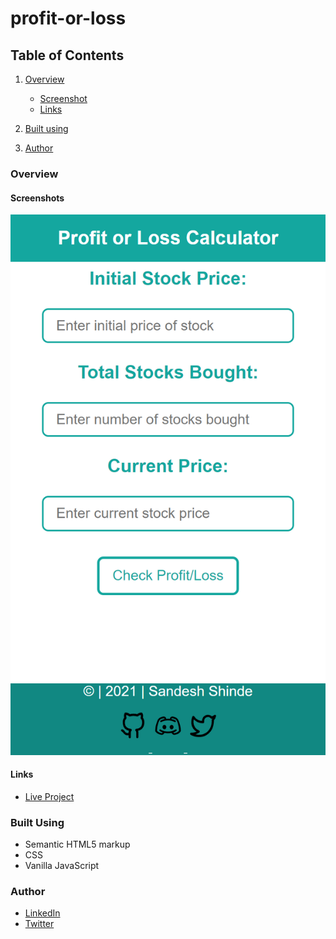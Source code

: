 # profit-or-loss

## Table of Contents

1. [Overview](https://github.com/Sandesh9834/profit-or-loss/new/main?readme=1#overview)
    - [Screenshot](https://github.com/Sandesh9834/profit-or-loss/new/main?readme=1#screenshots)
    - [Links](https://github.com/Sandesh9834/profit-or-loss/new/main?readme=1#links)
    
2. [Built using](https://github.com/Sandesh9834/profit-or-loss/new/main?readme=1#built-using)

3. [Author](https://github.com/Sandesh9834/profit-or-loss/new/main?readme=1#author)

### Overview

#### Screenshots

![This is an image](https://github.com/Sandesh9834/profit-or-loss/blob/main/images/calculate-stocks-profit-or-loss.netlify.app_.png)

#### Links
  - [Live Project](https://calculate-stocks-profit-or-loss.netlify.app/)
  
### Built Using

  - Semantic HTML5 markup
  - CSS
  - Vanilla JavaScript
  
 ### Author
  
   - [LinkedIn](https://www.linkedin.com/in/sandesh-shinde-bb41aa150/)
   - [Twitter](https://twitter.com/Shinde_Sandesh_)


  

